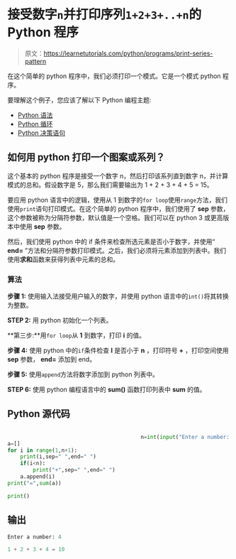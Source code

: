 # 接受数字`n`并打印序列`1+2+3+..+n`的 Python 程序

> 原文：<https://learnetutorials.com/python/programs/print-series-pattern>

在这个简单的 python 程序中，我们必须打印一个模式。它是一个模式 python 程序。

要理解这个例子，您应该了解以下 Python 编程主题:

*   [Python 语法](../../python/syntax-comments "Python Syntax")
*   [Python 循环](../../python/python-loop-tutorials "Loops in Python")
*   [Python 决策语句](../../python/decision-making-statements "Python decision making statements")

## 如何用 python 打印一个图案或系列？

这个基本的 python 程序是接受一个数字 n，然后打印该系列直到数字 n，并计算模式的总和。假设数字是 5，那么我们需要输出为 1 + 2 + 3 + 4 + 5 = 15。

要应用 python 语言中的逻辑，使用从 1 到数字的`for loop`使用`range`方法，我们使用`print`语句打印模式。在这个简单的 python 程序中，我们使用了 **sep** 参数，这个参数被称为分隔符参数，默认值是一个空格。我们可以在 python 3 或更高版本中使用 **sep** 参数。

然后，我们使用 python 中的 if 条件来检查所选元素是否小于数字，并使用“ **end=** ”方法和分隔符参数打印模式。之后，我们必须将元素添加到列表中。我们使用**求和**函数来获得列表中元素的总和。

### 算法

**步骤 1:** 使用输入法接受用户输入的数字，并使用 python 语言中的`int()`将其转换为整数。

**STEP 2:** 用 python 初始化一个列表。

**第三步:**用`for loop`从 **1** 到数字，打印 **i** 的值。

**步骤 4:** 使用 python 中的`if`条件检查 **I** 是否小于 **n** ，打印符号 **+** ，打印空间使用 **sep** 参数， **end=** 添加到 end。

**步骤 5:** 使用`append`方法将数字添加到 python 列表中。

**STEP 6:** 使用 python 编程语言中的 **sum()** 函数打印列表中 **sum** 的值。

## Python 源代码

```py

                                          n=int(input("Enter a number: "))
a=[]
for i in range(1,n+1):
    print(i,sep=" ",end=" ")
    if(i<n):
        print("+",sep=" ",end=" ")
    a.append(i)
print("=",sum(a))

print()

```

## 输出

```py
Enter a number: 4

1 + 2 + 3 + 4 = 10
```
